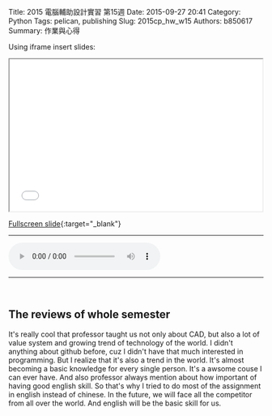 Title: 2015 電腦輔助設計實習 第15週
Date: 2015-09-27 20:41
Category: Python
Tags: pelican, publishing
Slug: 2015cp_hw_w15
Authors: b850617
Summary: 作業與心得


Using iframe insert slides:

<iframe src="2015cadpslidesw15.html" width="500" height="300"></iframe>

[Fullscreen slide](2015cadpslidesw15.html){:target="_blank"}
<br>
<hr>
<html>
<head>
<title>one of us.mp3</title>
</head>
<body>
    <audio controls pause loop>
        <source src="https://copy.com/ITOl2LH73BzCm32f">
    </audio>
</body>
</html>
<hr>
<br>


The reviews of whole semester
--------------------------------------

It's really cool that professor taught us not only about CAD, but also a lot of value system and growing trend of technology of the world. I didn't anything about github before, cuz I didn't have that much interested in programming. But I realize that it's also a trend in the world. It's almost becoming a basic knowledge for every single person. It's a awsome couse I can ever have. And also professor always mention about how important of having good english skill. So that's why I tried to do most of the assignment in english instead of chinese. In the future, we will face all the competitor from all over the world. And english will be the basic skill for us. 


